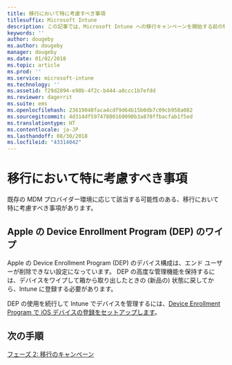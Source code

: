 ```yaml
---
title: 移行において特に考慮すべき事項
titlesuffix: Microsoft Intune
description: この記事では、Microsoft Intune への移行キャンペーンを開始する前の特別な移行に関する考慮事項を示します。
keywords: ''
author: dougeby
ms.author: dougeby
manager: dougeby
ms.date: 01/02/2018
ms.topic: article
ms.prod: ''
ms.service: microsoft-intune
ms.technology: ''
ms.assetid: f29d2894-e98b-4f2c-b444-a8ccc1b7efdd
ms.reviewer: dagerrit
ms.suite: ems
ms.openlocfilehash: 23619048faca4cdf9d64b15b0db7c09cb958a082
ms.sourcegitcommit: 4d314df59747800169090b3a870ffbacfab1f5ed
ms.translationtype: HT
ms.contentlocale: ja-JP
ms.lasthandoff: 08/30/2018
ms.locfileid: "43314042"
---
```

# <a name="special-migration-considerations"></a>移行において特に考慮すべき事項

既存の MDM プロバイダー環境に応じて該当する可能性のある、移行において特に考慮すべき事項があります。

## <a name="wipe-for-apples-device-enrollment-program-dep"></a>Apple の Device Enrollment Program (DEP) のワイプ

Apple の Device Enrollment Program (DEP) のデバイス構成は、エンド ユーザーが削除できない設定になっています。 DEP の高度な管理機能を保持するには、デバイスをワイプして箱から取り出したときの (新品の) 状態に戻してから、Intune に登録する必要があります。

DEP の使用を続行して Intune でデバイスを管理するには、[Device Enrollment Program で iOS デバイスの登録をセットアップします](device-enrollment-program-enroll-ios.md)。


## <a name="next-steps"></a>次の手順

[フェーズ 2: 移行のキャンペーン](migration-guide-campaign.md)
